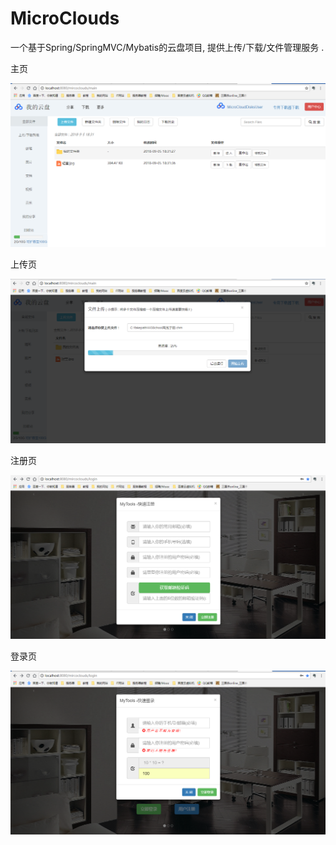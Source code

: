 # MicroClouds
一个基于Spring/SpringMVC/Mybatis的云盘项目, 提供上传/下载/文件管理服务 .

主页

![](img/main.png)


上传页

![](img/upload.png)


注册页

![](img/register.png)


登录页

![](img/login.png)

